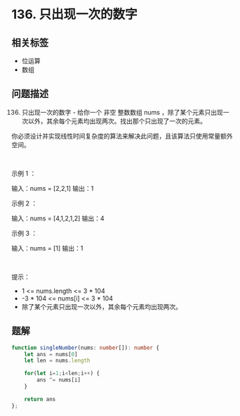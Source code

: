 
# 136. 只出现一次的数字

## 相关标签

- 位运算
- 数组

## 问题描述 

136. 只出现一次的数字 - 给你一个 非空 整数数组 nums ，除了某个元素只出现一次以外，其余每个元素均出现两次。找出那个只出现了一次的元素。

你必须设计并实现线性时间复杂度的算法来解决此问题，且该算法只使用常量额外空间。

 

示例 1 ：


输入：nums = [2,2,1]
输出：1


示例 2 ：


输入：nums = [4,1,2,1,2]
输出：4


示例 3 ：


输入：nums = [1]
输出：1


 

提示：

 * 1 <= nums.length <= 3 * 104
 * -3 * 104 <= nums[i] <= 3 * 104
 * 除了某个元素只出现一次以外，其余每个元素均出现两次。

## 题解


```ts
function singleNumber(nums: number[]): number {
    let ans = nums[0]
    let len = nums.length 

    for(let i=1;i<len;i++) {
        ans ^= nums[i]
    }

    return ans
};
````